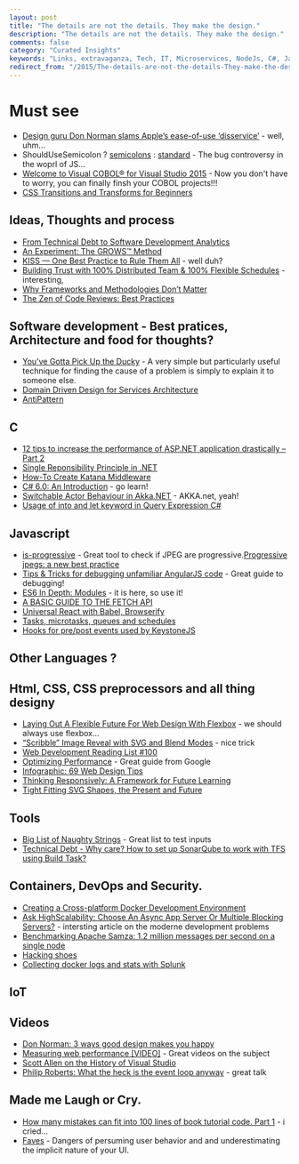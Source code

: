 ```yaml
---
layout: post
title: "The details are not the details. They make the design."
description: "The details are not the details. They make the design."
comments: false
category: "Curated Insights"
keywords: "Links, extravaganza, Tech, IT, Microservices, NodeJs, C#, Javascript, Solution architecture"
redirect_from: "/2015/The-details-are-not-the-details-They-make-the-design/"
---
```

#  Must see #
 * [Design guru Don Norman slams Apple’s ease-of-use ‘disservice’](http://www.idgconnect.com/abstract/10261/design-guru-don-norman-slams-apple-ease-disservice) - well, uhm...
 * ShouldUseSemicolon ? [semicolons](https://www.npmjs.com/package/semicolons) : [standard](https://www.npmjs.com/package/standard) - The bug controversy in the woprl of JS...
 * [Welcome to Visual COBOL® for Visual Studio 2015](http://microfocus.com/plus/visualcobolforvs2015/index.aspx) - Now you don't have to worry, you can finally finsh your COBOL projects!!!
 * [CSS Transitions and Transforms for Beginners](https://robots.thoughtbot.com/transitions-and-transforms)


##  Ideas, Thoughts and process  ##
 * [From Technical Debt to Software Development Analytics](https://community.oracle.com/docs/DOC-919850)
 * [An Experiment: The GROWS™ Method](http://www.infoq.com/articles/grows-method-experiment?Grows)
 * [KISS — One Best Practice to Rule Them All](http://simpleprogrammer.com/2015/08/19/kiss-one-best-practice-to-rule-them-all/) - well duh?
 * [Building Trust with 100% Distributed Team & 100% Flexible Schedules](https://www.cycligent.com/blog/building-trust-100-distributed-team-100-flexible-schedules/) - interesting, 
 * [Why Frameworks and Methodologies Don’t Matter](http://www.leadingagile.com/2015/08/why-frameworks-and-methodologies-dont-matter/)
 * [The Zen of Code Reviews: Best Practices](https://www.simple-talk.com/dotnet/.net-framework/the-zen-of-code-reviews-best-practices/)

##  Software development - Best pratices, Architecture and food for thoughts? ##
  * [You’ve Gotta Pick Up the Ducky](http://spin.atomicobject.com/2015/08/18/rubber-duck-debugging/) - A very simple but particularly useful technique for finding the cause of a problem is simply to explain it to someone else.
  * [Domain Driven Design for Services Architecture](http://www.thoughtworks.com/insights/blog/domain-driven-design-services-architecture)
  * [AntiPattern](http://martinfowler.com/bliki/AntiPattern.html)

 
##  **C** ##
  * [12 tips to increase the performance of ASP.NET application drastically – Part 2](http://www.infragistics.com/community/blogs/brijmishra/archive/2015/08/21/12-tips-to-increase-the-performance-of-asp-net-application-drastically-part-2.aspx)
  * [Single Reponsibility Principle in .NET](http://www.abhijainsblog.com/2015/08/single-reponsibility-principle-in-net.html)
  * [How-To Create Katana Middleware](http://codeopinion.com/how-to-create-owin-middleware/)
  * [C# 6.0: An Introduction](https://booker.codes/csharp-6-an-introduction/) - go learn!
  * [Switchable Actor Behaviour in Akka.NET](http://dontcodetired.com/blog/post/Switchable-Actor-Behaviour-in-AkkaNET.aspx) - AKKA.net, yeah!
  * [Usage of into and let keyword in Query Expression C#](http://blogs.quovantis.com/usage-of-into-and-let-keyword-in-query-expression-c/)


##  Javascript ##
 * [is-progressive](https://github.com/sindresorhus/is-progressive) - Great tool to check if JPEG are progressive.[Progressive jpegs: a new best practice](http://calendar.perfplanet.com/2012/progressive-jpegs-a-new-best-practice/)
 * [Tips & Tricks for debugging unfamiliar AngularJS code](http://eng.localytics.com/tips-and-tricks-for-debugging-unfamiliar-angularjs-code/) - Great guide to debugging!
 * [ES6 In Depth: Modules](https://hacks.mozilla.org/2015/08/es6-in-depth-modules/) - it is here, so use it!
 * [A BASIC GUIDE TO THE FETCH API ](http://www.deanhume.com/Home/BlogPost/a-basic-guide-to-the-fetch-api/10129)
 * [Universal React with Babel, Browserify](http://ponyfoo.com/articles/universal-react-babel)
 * [Tasks, microtasks, queues and schedules](https://jakearchibald.com/2015/tasks-microtasks-queues-and-schedules/)
 * [Hooks for pre/post events used by KeystoneJS](https://github.com/keystonejs/grappling-hook)

##  Other Languages ? ##


##  Html, CSS, CSS preprocessors and all thing designy ##
  * [Laying Out A Flexible Future For Web Design With Flexbox](http://www.smashingmagazine.com/2015/08/flexible-future-for-web-design-with-flexbox/) - we should always use flexbox...
  * [“Scribble” Image Reveal with SVG and Blend Modes](http://demosthenes.info/blog/1062/Scribble-Image-Reveal-with-SVG-and-Blend-Modes) - nice trick
  * [Web Development Reading List #100](http://www.smashingmagazine.com/2015/08/web-development-reading-list-100/) 
  * [Optimizing Performance](https://developers.google.com/web/fundamentals/performance/index?hl=en) - Great guide from Google
  * [Infographic: 69 Web Design Tips](http://sixrevisions.com/infographics/69-web-design-tips)
  * [Thinking Responsively: A Framework for Future Learning](http://alistapart.com/article/thinking-responsively-a-framework-for-future-learning)
  * [Tight Fitting SVG Shapes, the Present and Future](https://css-tricks.com/tight-fitting-svg-shapes/)

##  Tools ##
  * [Big List of Naughty Strings](https://github.com/minimaxir/big-list-of-naughty-strings) - Great list to test inputs
  * [Technical Debt - Why care? How to set up SonarQube to work with TFS using Build Task?](http://www.visualstudiogeeks.com/blog/sonarqube/devops/Configure-TFS2015-with-SonarQube-using-BuildTask-to-Track-Technical-Debt/)


##  Containers, DevOps and Security.  ##
  * [Creating a Cross-platform Docker Development Environment](http://www.javacodegeeks.com/2015/08/creating-a-cross-platform-docker-development-environment.html)
  * [Ask HighScalability: Choose An Async App Server Or Multiple Blocking Servers?](http://highscalability.com/blog/2015/8/24/ask-highscalability-choose-an-async-app-server-or-multiple-b.html) - intersting article on the moderne development problems
  * [Benchmarking Apache Samza: 1.2 million messages per second on a single node](http://engineering.linkedin.com/performance/benchmarking-apache-samza-12-million-messages-second-single-node)
  * [Hacking shoes](http://imgur.com/a/c4WNF)
  * [Collecting docker logs and stats with Splunk](http://blogs.splunk.com/2015/08/24/collecting-docker-logs-and-stats-with-splunk/)

## IoT ##
 
##  Videos ##
  * [Don Norman: 3 ways good design makes you happy](http://www.ted.com/talks/don_norman_on_design_and_emotion?)
  * [Measuring web performance [VIDEO]](http://www.soasta.com/blog/measuring-web-performance-video/) - Great videos on the subject
  * [Scott Allen on the History of Visual Studio](http://tv.ssw.com/6338/scott-allen-on-the-history-of-visual-studio)
  * [Philip Roberts: What the heck is the event loop anyway](https://www.youtube.com/watch?v=8aGhZQkoFbQ) - great talk
 
##  Made me Laugh or Cry.  ##
  * [How many mistakes can fit into 100 lines of book tutorial code. Part 1](http://ithare.com/how-many-mistakes-can-fit-into-100-lines-of-book-tutorial-code-part-1/) - i cried...
  * [Faves](https://medium.com/message/faves-71b8fc71659e) - Dangers of persuming user behavior and and underestimating the implicit nature of your UI.
